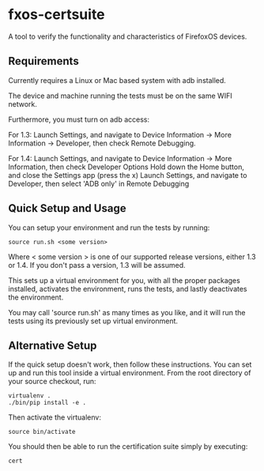 fxos-certsuite
==============

A tool to verify the functionality and characteristics of FirefoxOS
devices.

Requirements
------------

Currently requires a Linux or Mac based system with adb installed.

The device and machine running the tests must be on the same WIFI
network.

Furthermore, you must turn on adb access:

For 1.3: Launch Settings, and navigate to Device Information -> More Information -> Developer, then check Remote Debugging.

For 1.4: Launch Settings, and navigate to Device Information -> More Information, then check Developer Options
         Hold down the Home button, and close the Settings app (press the x)
         Launch Settings, and navigate to Developer, then select 'ADB only' in Remote Debugging

Quick Setup and Usage
-------------------

You can setup your environment and run the tests by running:

    source run.sh <some version>

Where < some version > is one of our supported release versions, either 1.3 or 1.4. If you don't pass a version,
1.3 will be assumed.

This sets up a virtual environment for you, with all the proper
packages installed, activates the environment, runs the tests, 
and lastly deactivates the environment.

You may call 'source run.sh' as many times as you like, and it
will run the tests using its previously set up virtual environment.

Alternative Setup
-----------------

If the quick setup doesn't work, then follow these instructions.
You can set up and run this tool inside a virtual environment.  From
the root directory of your source checkout, run:

    virtualenv .
    ./bin/pip install -e .

Then activate the virtualenv:

    source bin/activate

You should then be able to run the certification suite simply by
executing:

    cert
